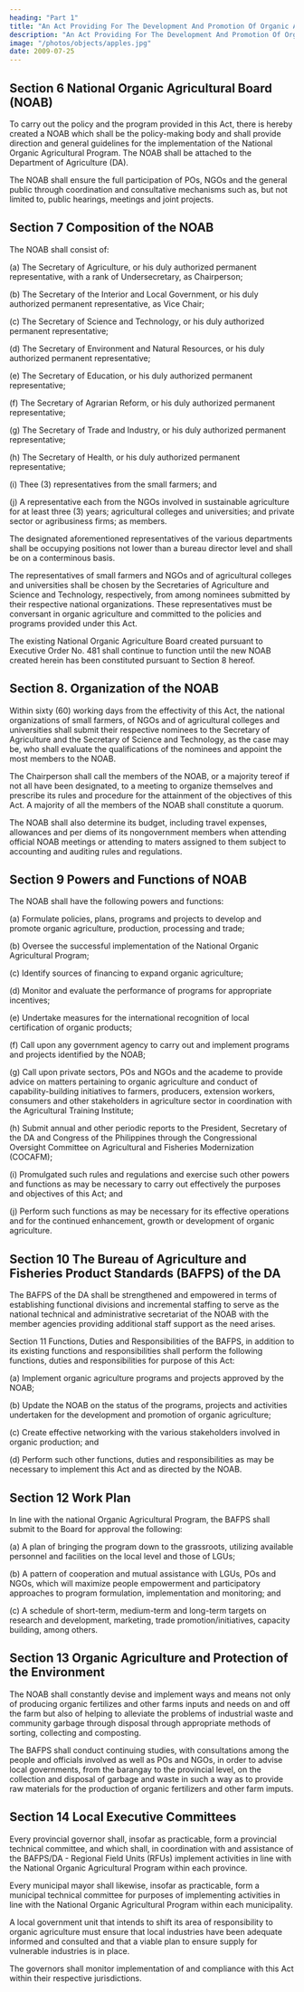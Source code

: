 ```yaml
---
heading: "Part 1"
title: "An Act Providing For The Development And Promotion Of Organic Agriculture In The Philippines And For Other Purposes"
description: "An Act Providing For The Development And Promotion Of Organic Agriculture In The Philippines And For Other Purposes"
image: "/photos/objects/apples.jpg"
date: 2009-07-25
---
```

	

## Section 6 National Organic Agricultural Board (NOAB)

To carry out the policy and the program provided in this Act, there is hereby created a NOAB which shall be the policy-making body and shall provide direction and general guidelines for the implementation of the National Organic Agricultural Program. The NOAB shall be attached to the Department of Agriculture (DA).

The NOAB shall ensure the full participation of POs, NGOs and the general public through coordination and consultative mechanisms such as, but not limited to, public hearings, meetings and joint projects.


## Section 7 Composition of the NOAB

The NOAB shall consist of:

(a) The Secretary of Agriculture, or his duly authorized permanent representative, with a rank of Undersecretary, as Chairperson;

(b) The Secretary of the Interior and Local Government, or his duly authorized permanent representative, as Vice Chair;

(c) The Secretary of Science and Technology, or his duly authorized permanent representative;

(d) The Secretary of Environment and Natural Resources, or his duly authorized permanent representative;

(e) The Secretary of Education, or his duly authorized permanent representative;

(f) The Secretary of Agrarian Reform, or his duly authorized permanent representative;

(g) The Secretary of Trade and Industry, or his duly authorized permanent representative;

(h) The Secretary of Health, or his duly authorized permanent representative;

(i) Thee (3) representatives from the small farmers; and

(j) A representative each from the NGOs involved in sustainable agriculture for at least three (3) years; agricultural colleges and universities; and private sector or agribusiness firms; as members.

The designated aforementioned representatives of the various departments shall be occupying positions not lower than a bureau director level and shall be on a conterminous basis.

The representatives of small farmers and NGOs and of agricultural colleges and universities shall be chosen by the Secretaries of Agriculture and Science and Technology, respectively, from among nominees submitted by their respective national organizations. These representatives must be conversant in organic agriculture and committed to the policies and programs provided under this Act.

The existing National Organic Agriculture Board created pursuant to Executive Order No. 481 shall continue to function until the new NOAB created herein has been constituted pursuant to Section 8 hereof.



## Section 8. Organization of the NOAB

Within sixty (60) working days from the effectivity of this Act, the national organizations of small farmers, of NGOs and of agricultural colleges and universities shall submit their respective nominees to the Secretary of Agriculture and the Secretary of Science and Technology, as the case may be, who shall evaluate the qualifications of the nominees and appoint the most members to the NOAB.

The Chairperson shall call the members of the NOAB, or a majority tereof if not all have been designated, to a meeting to organize themselves and prescribe its rules and procedure for the attainment of the objectives of this Act. A majority of all the members of the NOAB shall constitute a quorum.

The NOAB shall also determine its budget, including travel expenses, allowances and per diems of its nongovernment members when attending official NOAB meetings or attending to maters assigned to them subject to accounting and auditing rules and regulations.


## Section 9 Powers and Functions of NOAB

The NOAB shall have the following powers and functions:

(a) Formulate policies, plans, programs and projects to develop and promote organic agriculture, production, processing and trade;

(b) Oversee the successful implementation of the National Organic Agricultural Program;

(c) Identify sources of financing to expand organic agriculture;

(d) Monitor and evaluate the performance of programs for appropriate incentives;

(e) Undertake measures for the international recognition of local certification of organic products;

(f) Call upon any government agency to carry out and implement programs and projects identified by the NOAB;

(g) Call upon private sectors, POs and NGOs and the academe to provide advice on matters pertaining to organic agriculture and conduct of capability-building initiatives to farmers, producers, extension workers, consumers and other stakeholders in agriculture sector in coordination with the Agricultural Training Institute;

(h) Submit annual and other periodic reports to the President, Secretary of the DA and Congress of the Philippines through the Congressional Oversight Committee on Agricultural and Fisheries Modernization (COCAFM);

(i) Promulgated such rules and regulations and exercise such other powers and functions as may be necessary to carry out effectively the purposes and objectives of this Act; and

(j) Perform such functions as may be necessary for its effective operations and for the continued enhancement, growth or development of organic agriculture.


## Section 10 The Bureau of Agriculture and Fisheries Product Standards (BAFPS) of the DA

The BAFPS of the DA shall be strengthened and empowered in terms of establishing functional divisions and incremental staffing to serve as the national technical and administrative secretariat of the NOAB with the member agencies providing additional staff support as the need arises.


Section 11 Functions, Duties and Responsibilities of the BAFPS, in addition to its existing functions and responsibilities shall perform the following functions, duties and responsibilities for purpose of this Act:

(a) Implement organic agriculture programs and projects approved by the NOAB;

(b) Update the NOAB on the status of the programs, projects and activities undertaken for the development and promotion of organic agriculture;

(c) Create effective networking with the various stakeholders involved in organic production; and

(d) Perform such other functions, duties and responsibilities as may be necessary to implement this Act and as directed by the NOAB.


## Section 12 Work Plan

In line with the national Organic Agricultural Program, the BAFPS shall submit to the Board for approval the following:

(a) A plan of bringing the program down to the grassroots, utilizing available personnel and facilities on the local level and those of LGUs;

(b) A pattern of cooperation and mutual assistance with LGUs, POs and NGOs, which will maximize people empowerment and participatory approaches to program formulation, implementation and monitoring; and

(c) A schedule of short-term, medium-term and long-term targets on research and development, marketing, trade promotion/initiatives, capacity building, among others.


## Section 13 Organic Agriculture and Protection of the Environment

The NOAB shall constantly devise and implement ways and means not only of producing organic fertilizes and other farms inputs and needs on and off the farm but also of helping to alleviate the problems of industrial waste and community garbage through disposal through appropriate methods of sorting, collecting and composting. 

The BAFPS shall conduct continuing studies, with consultations among the people and officials involved as well as POs and NGOs, in order to advise local governments, from the barangay to the provincial level, on the collection and disposal of garbage and waste in such a way as to provide raw materials for the production of organic fertilizers and other farm imputs.


## Section 14 Local Executive Committees

Every provincial governor shall, insofar as practicable, form a provincial technical committee, and which shall, in coordination with and assistance of the BAFPS/DA - Regional Field Units (RFUs) implement activities in line with the National Organic Agricultural Program within each province.

Every municipal mayor shall likewise, insofar as practicable, form a municipal technical committee for purposes of implementing activities in line with the National Organic Agricultural Program within each municipality.

A local government unit that intends to shift its area of responsibility to organic agriculture must ensure that local industries have been adequate informed and consulted and that a viable plan to ensure supply for vulnerable industries is in place.

The governors shall monitor implementation of and compliance with this Act within their respective jurisdictions.



